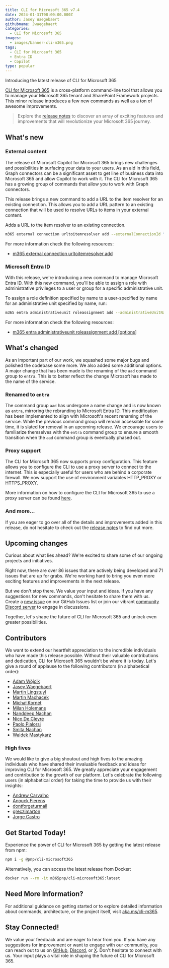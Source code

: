 ```yaml
---
title: CLI for Microsoft 365 v7.4
date: 2024-01-31T08:00:00.000Z
author: Jasey Waegebaert
githubname: Jwaegebaert
categories:
  - CLI for Microsoft 365
images:
  - images/banner-cli-m365.png
tags:
  - CLI for Microsoft 365
  - Entra ID
  - Copilot
type: popular
---
```


Introducing the latest release of CLI for Microsoft 365

[CLI for Microsoft 365](https://aka.ms/cli-m365) is a cross-platform command-line tool that allows you to manage your Microsoft 365 tenant and SharePoint Framework projects. This minor release introduces a few new commands as well as a ton of awesome improvements.

> Explore the [release notes](https://aka.ms/cli-m365/notes) to discover an array of exciting features and improvements that will revolutionize your Microsoft 365 journey. 
 
## What's new

### External content

The release of Microsoft Copilot for Microsoft 365 brings new challenges and possibilities in surfacing your data to your users. As an aid in this field, Graph connectors can be a significant asset to get line of business data into Microsoft 365 and allow Copilot to work with it. The CLI for Microsoft 365 has a growing group of commands that allow you to work with Graph connectors. 

This release brings a new command to add a URL to the item resolver for an existing connection. This allows you to add a URL pattern to an existing connection that will be used to resolve URLs to items in your external content.

Adds a URL to the item resolver to an existing connection.

```sh
m365 external connection urltoitemresolver add --externalConnectionId "samplesolutiongallery" --baseUrls "https://adoption.microsoft.com" --urlPattern "/sample-solution-gallery/sample/(?<sampleId>[^/]+)" --itemId "{sampleId}" --priority 1
```

For more information check the following resources:   
- [m365 external connection urltoitemresolver add](https://pnp.github.io/cli-microsoft365/cmd/external/connection/connection-urltoitemresolver-add/)

### Microsoft Entra ID

With this release, we're introducing a new command to manage Microsoft Entra ID. With this new command, you'll be able to assign a role with administrative privileges to a user or group for a specific administrative unit.

To assign a role definition specified by name to a user-specified by name for an administrative unit specified by name, run:

```sh
m365 entra administrativeunit roleassignment add --administrativeUnitName 'Marketing Division' --roleDefinitionName 'License Administrator' --userName 'john.doe@contoso.com'
```

For more information check the following resources:
- [m365 entra administrativeunit roleassignment add [options]](https://pnp.github.io/cli-microsoft365/cmd/entra/administrativeunit/administrativeunit-roleassignment-add/)

## What's changed

As an important part of our work, we squashed some major bugs and polished the codebase some more. We also added some additional options. A major change that has been made is the renaming of the `aad` command group to `entra`. This is to better reflect the change Microsoft has made to the name of the service.

### Renamed to `entra`

The command group `aad` has undergone a name change and is now known as `entra`, mirroring the rebranding to Microsoft Entra ID. This modification has been implemented to align with Microsoft's recent renaming of the service. While the previous command group will remain accessible for some time, it is slated for removal in an upcoming release. We encourage users to familiarize themselves with the `entra` command group to ensure a smooth transition when the `aad` command group is eventually phased out.

### Proxy support

The CLI for Microsoft 365 now supports proxy configuration. This feature allows you to configure the CLI to use a proxy server to connect to the internet. This is especially useful for users who are behind a corporate firewall. We now support the use of environment variables HTTP_PROXY or HTTPS_PROXY.

More information on how to configure the CLI for Microsoft 365 to use a proxy server can be found [here](https://pnp.github.io/cli-microsoft365/user-guide/using-proxy-url).

### And more...

If you are eager to go over all of the details and improvements added in this release, do not hesitate to check out the [release notes](https://pnp.github.io/cli-microsoft365/about/release-notes#v740) to find out more.

## Upcoming changes

Curious about what lies ahead? We're excited to share some of our ongoing projects and initiatives.

Right now, there are over 86 issues that are actively being developed and 71 issues that are up for grabs. We're working hard to bring you even more exciting features and improvements in the next release. 

But we don't stop there. We value your input and ideas. If you have any suggestions for new commands, don't hesitate to share them with us. Create a [new issue](https://github.com/pnp/cli-microsoft365/issues/new?assignees=&labels=&template=new-command.yml&title=New+command%3A+%3Cshort+description%3E) on our GitHub Issues list or join our vibrant [community Discord server](https://aka.ms/cli-m365/discord) to engage in discussions.

Together, let's shape the future of CLI for Microsoft 365 and unlock even greater possibilities.

## Contributors

We want to extend our heartfelt appreciation to the incredible individuals who have made this release possible. Without their valuable contributions and dedication, CLI for Microsoft 365 wouldn't be where it is today. Let's give a round of applause to the following contributors (in alphabetical order):


- [Adam Wójcik](https://github.com/Adam-it)
- [Jasey Waegebaert](https://github.com/Jwaegebaert)
- [Martin Lingstuyl](https://github.com/martinlingstuyl)
- [Martin Machacek](https://github.com/MartinM85)
- [Michał Kornet](https://github.com/mkm17)
- [Milan Holemans](https://github.com/milanholemans)
- [Nanddeep Nachan](https://github.com/nanddeepn)
- [Nico De Cleyre](https://github.com/nicodecleyre)
- [Paolo Pialorsi](https://github.com/PaoloPia)
- [Smita Nachan](https://github.com/SmitaNachan)
- [Waldek Mastykarz](https://github.com/waldekmastykarz)

### High fives

We would like to give a big shoutout and high fives to the amazing individuals who have shared their invaluable feedback and ideas for improving CLI for Microsoft 365. We greatly appreciate your engagement and contribution to the growth of our platform. Let's celebrate the following users (in alphabetical order) for taking the time to provide us with their insights:

- [Andrew Carvalho](https://github.com/AndrewCarvalho)
- [Anouck Fierens](https://github.com/AnouckF)
- [dontforgeturmail](https://github.com/dontforgeturmail)
- [greczimarton](https://github.com/greczimarton)
- [Jorge Castro](https://github.com/jorgecc)

## Get Started Today!

Experience the power of CLI for Microsoft 365 by getting the latest release from npm:

```bash
npm i -g @pnp/cli-microsoft365
```

Alternatively, you can access the latest release from Docker:

```bash
docker run --rm -it m365pnp/cli-microsoft365:latest
```

## Need More Information?

For additional guidance on getting started or to explore detailed information about commands, architecture, or the project itself, visit [aka.ms/cli-m365](https://aka.ms/cli-m365).

## Stay Connected!

We value your feedback and are eager to hear from you. If you have any suggestions for improvement or want to engage with our community, you can reach out to us on [GitHub](https://github.com/pnp/cli-microsoft365/issues), [Discord](https://aka.ms/cli-m365/discord), or [X](https://x.com/climicrosoft365). Don't hesitate to connect with us. Your input plays a vital role in shaping the future of CLI for Microsoft 365.

